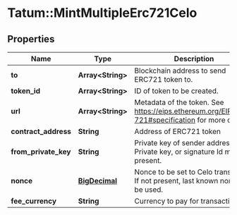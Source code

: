 # Tatum::MintMultipleErc721Celo

## Properties
Name | Type | Description | Notes
------------ | ------------- | ------------- | -------------
**to** | **Array&lt;String&gt;** | Blockchain address to send ERC721 token to. | 
**token_id** | **Array&lt;String&gt;** | ID of token to be created. | 
**url** | **Array&lt;String&gt;** | Metadata of the token. See https://eips.ethereum.org/EIPS/eip-721#specification for more details. | 
**contract_address** | **String** | Address of ERC721 token | 
**from_private_key** | **String** | Private key of sender address. Private key, or signature Id must be present. | 
**nonce** | [**BigDecimal**](BigDecimal.md) | Nonce to be set to Celo transaction. If not present, last known nonce will be used. | [optional] 
**fee_currency** | **String** | Currency to pay for transaction gas | 

